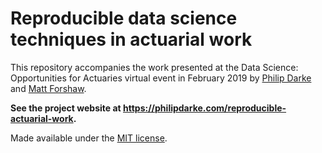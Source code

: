 # Reproducible data science techniques in actuarial work

This repository accompanies the work presented at the Data Science: Opportunities for Actuaries virtual event in February 2019 by [Philip Darke](https://github.com/philipdarke) and [Matt Forshaw](https://github.com/MattForshaw).

**See the project website at https://philipdarke.com/reproducible-actuarial-work.**

Made available under the [MIT license](https://github.com/philipdarke/reproducible-actuarial-work/blob/master/LICENSE).
